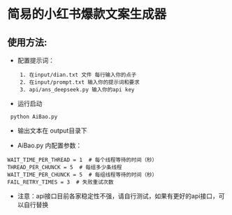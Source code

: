 # 简易的小红书爆款文案生成器

## 使用方法:
- 配置提示词：
```
    1. 在input/dian.txt 文件 每行输入你的点子
    2. 在input/prompt.txt 输入你的提示词和要求
    3. api/ans_deepseek.py 输入你的api key
 ```
 - 运行启动
```
 python AiBao.py
 ``` 
- 输出文本在 output目录下

- AiBao.py 内配置参数：
 ```
WAIT_TIME_PER_THREAD = 1  # 每个线程等待的时间（秒）
THREAD_PER_CHUNCK = 5  # 每组多少条线程
WAIT_TIME_PER_CHUNCK = 5  # 每组线程等待的时间（秒）
FAIL_RETRY_TIMES = 3  # 失败重试次数
```

- 注意：api接口目前各家稳定性不强，请自行测试，如果有更好的api接口，可以自行替换
